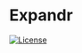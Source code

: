  # Expandr

 [![License](https://img.shields.io/badge/License-EPL_1.0-red.svg)](https://opensource.org/licenses/EPL-1.0)
